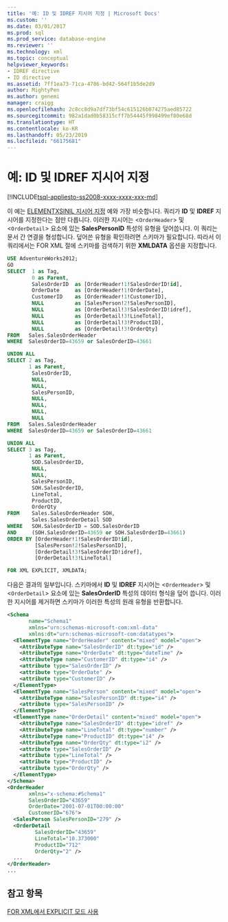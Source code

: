 ```yaml
---
title: '예: ID 및 IDREF 지시어 지정 | Microsoft Docs'
ms.custom: ''
ms.date: 03/01/2017
ms.prod: sql
ms.prod_service: database-engine
ms.reviewer: ''
ms.technology: xml
ms.topic: conceptual
helpviewer_keywords:
- IDREF directive
- ID directive
ms.assetid: 7ff1ea73-71ca-4786-bd42-564f1b5de2d9
author: MightyPen
ms.author: genemi
manager: craigg
ms.openlocfilehash: 2c8cc8d9a7df73bf54c615126b074275aed85722
ms.sourcegitcommit: 982a1dad0b58315cff7b54445f998499ef80e68d
ms.translationtype: HT
ms.contentlocale: ko-KR
ms.lasthandoff: 05/23/2019
ms.locfileid: "66175681"
---
```

# <a name="example-specifying-the-id-and-idref-directives"></a>예: ID 및 IDREF 지시어 지정

[!INCLUDE[tsql-appliesto-ss2008-xxxx-xxxx-xxx-md](../../includes/tsql-appliesto-ss2008-xxxx-xxxx-xxx-md.md)]

이 예는 [ELEMENTXSINIL 지시어 지정](../../relational-databases/xml/example-specifying-the-elementxsinil-directive.md) 예와 가장 비슷합니다. 쿼리가 **ID** 및 **IDREF** 지시어를 지정한다는 점만 다릅니다. 이러한 지시어는 <`OrderHeader`> 및 <`OrderDetail`> 요소에 있는 **SalesPersonID** 특성의 유형을 덮어씁니다. 이 쿼리는 문서 간 연결을 형성합니다. 덮어쓴 유형을 확인하려면 스키마가 필요합니다. 따라서 이 쿼리에서는 FOR XML 절에 스키마를 검색하기 위한 **XMLDATA** 옵션을 지정합니다.  
  
```sql
USE AdventureWorks2012;  
GO  
SELECT  1 as Tag,  
        0 as Parent,  
        SalesOrderID  as [OrderHeader!1!SalesOrderID!id],  
        OrderDate     as [OrderHeader!1!OrderDate],  
        CustomerID    as [OrderHeader!1!CustomerID],  
        NULL          as [SalesPerson!2!SalesPersonID],  
        NULL          as [OrderDetail!3!SalesOrderID!idref],
        NULL          as [OrderDetail!3!LineTotal],  
        NULL          as [OrderDetail!3!ProductID],  
        NULL          as [OrderDetail!3!OrderQty]  
FROM   Sales.SalesOrderHeader  
WHERE  SalesOrderID=43659 or SalesOrderID=43661  

UNION ALL   
SELECT 2 as Tag,  
       1 as Parent,  
        SalesOrderID,   
        NULL,  
        NULL,  
        SalesPersonID,    
        NULL,           
        NULL,           
        NULL,  
        NULL           
FROM   Sales.SalesOrderHeader  
WHERE  SalesOrderID=43659 or SalesOrderID=43661  

UNION ALL  
SELECT 3 as Tag,  
       1 as Parent,  
        SOD.SalesOrderID,  
        NULL,  
        NULL,  
        SalesPersonID,  
        SOH.SalesOrderID,  
        LineTotal,  
        ProductID,  
        OrderQty     
FROM    Sales.SalesOrderHeader SOH,
        Sales.SalesOrderDetail SOD  
WHERE   SOH.SalesOrderID = SOD.SalesOrderID  
AND     (SOH.SalesOrderID=43659 or SOH.SalesOrderID=43661)
ORDER BY [OrderHeader!1!SalesOrderID!id],
         [SalesPerson!2!SalesPersonID],  
         [OrderDetail!3!SalesOrderID!idref],
         [OrderDetail!3!LineTotal]

FOR XML EXPLICIT, XMLDATA;
```  
  
 다음은 결과의 일부입니다. 스키마에서 **ID** 및 **IDREF** 지시어는 <`OrderHeader`> 및 <`OrderDetail`> 요소에 있는 **SalesOrderID** 특성의 데이터 형식을 덮어 씁니다. 이러한 지시어를 제거하면 스키마가 이러한 특성의 원래 유형을 반환합니다.  
  
```xml
<Schema
       name="Schema1"
       xmlns="urn:schemas-microsoft-com:xml-data"
       xmlns:dt="urn:schemas-microsoft-com:datatypes">  
  <ElementType name="OrderHeader" content="mixed" model="open">  
    <AttributeType name="SalesOrderID" dt:type="id" />  
    <AttributeType name="OrderDate" dt:type="dateTime" />  
    <AttributeType name="CustomerID" dt:type="i4" />  
    <attribute type="SalesOrderID" />  
    <attribute type="OrderDate" />  
    <attribute type="CustomerID" />  
  </ElementType>  
  <ElementType name="SalesPerson" content="mixed" model="open">  
    <AttributeType name="SalesPersonID" dt:type="i4" />  
    <attribute type="SalesPersonID" />  
  </ElementType>  
  <ElementType name="OrderDetail" content="mixed" model="open">  
    <AttributeType name="SalesOrderID" dt:type="idref" />  
    <AttributeType name="LineTotal" dt:type="number" />  
    <AttributeType name="ProductID" dt:type="i4" />  
    <AttributeType name="OrderQty" dt:type="i2" />  
    <attribute type="SalesOrderID" />  
    <attribute type="LineTotal" />  
    <attribute type="ProductID" />  
    <attribute type="OrderQty" />  
  </ElementType>  
</Schema>  
<OrderHeader
       xmlns="x-schema:#Schema1"
       SalesOrderID="43659"
       OrderDate="2001-07-01T00:00:00"
       CustomerID="676">  
  <SalesPerson SalesPersonID="279" />  
  <OrderDetail
         SalesOrderID="43659"
         LineTotal="10.373000"
         ProductID="712"
         OrderQty="2" />  
  ...  
</OrderHeader>  
...  
```  
  
## <a name="see-also"></a>참고 항목  
 [FOR XML에서 EXPLICIT 모드 사용](../../relational-databases/xml/use-explicit-mode-with-for-xml.md)  
  
  
